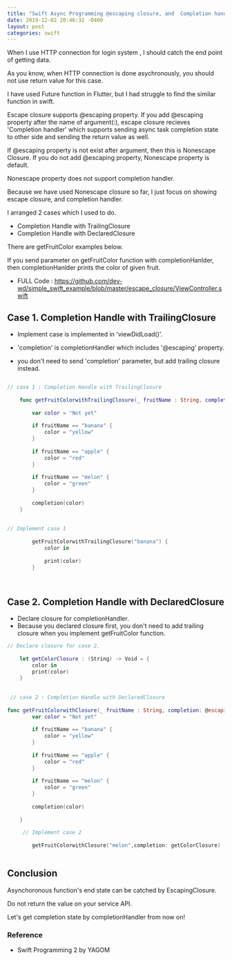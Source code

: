 ```yaml
---
title: "Swift Async Programming @escaping closure, and  Completion handler"
date: 2019-12-02 20:46:32 -0400
layout: post
categories: swift
---
```




When I use HTTP connection for login system , I should catch the end point of getting data. 

As you know, when HTTP connection is done asychronously, you should not use return value for this case.

I have used Future function in Flutter, but I had struggle to find the similar function in swift.

Escape closure supports @escaping property.
If you add @escaping property after the name of argument(:), escape closure recieves 'Completion handler' which supports sending async task completion state to other side and sending the return value as well.

If @escaping  property is not exist after argument, then this is Nonescape Closure.
If you do not add @escaping property, Nonescape property is default.

Nonescape property does not support completion handler.


Because we have used Nonescape closure so far, I just focus on showing escape closure, and completion handler.




I arranged 2 cases which I used to do.

- Completion Handle with TrailingClosure
- Completion Handle with DeclaredClosure

There are getFruitColor examples below.

If you send parameter on getFruitColor function with completionHanlder, then completionHanlder prints the color of given fruit.

- FULL Code : https://github.com/dev-wd/simple_swift_example/blob/master/escape_closure/ViewController.swift


## Case 1. Completion Handle with TrailingClosure

- Implement case is implemented in 'viewDidLoad()'.

- 'completion' is completionHandler which includes '@escaping' property.
- you don't need to send 'completion' parameter, but add trailing closure instead.




```swift

// case 1 : Completion Handle with TrailingClosure
    
    func getFruitColorwithTrailingClosure(_ fruitName : String, completion: @escaping (String)-> Void) {
        
        var color = "Not yet"
        
        if fruitName == "banana" {
            color = "yellow"
        }
        
        if fruitName == "apple" {
            color = "red"
        }
        
        if fruitName == "melon" {
            color = "green"
        }
        
        completion(color)
    }
    
    
// Implement case 1
        
        getFruitColorwithTrailingClosure("banana") {
            color in
            
            print(color)
        }
        
        
```



## Case 2. Completion Handle with DeclaredClosure


- Declare closure for completionHandler.
- Because you declared closure first, you don't need to add trailing closure when you implement getFruitColor function.

```swift
// Declare closure for case 2.
    
    let getColorClosure : (String) -> Void = {
        color in
        print(color)
    }
    
    
 // case 2 : Completion Handle with DeclaredClosure
    
func getFruitColorwithClosure(_ fruitName : String, completion: @escaping (String)-> Void) {
        var color = "Not yet"
        
        if fruitName == "banana" {
            color = "yellow"
        }
        
        if fruitName == "apple" {
            color = "red"
        }
        
        if fruitName == "melon" {
            color = "green"
        }
        
        completion(color)
        
    }
    
     // Implement case 2
        
        getFruitColorwithClosure("melon",completion: getColorClosure)
    
```

## Conclusion

Asynchoronous function's end state can be catched by EscapingClosure.

Do not return the value on your service API.

Let's get completion state by completionHandler from now on!



### Reference
- Swift Programming 2 by YAGOM
